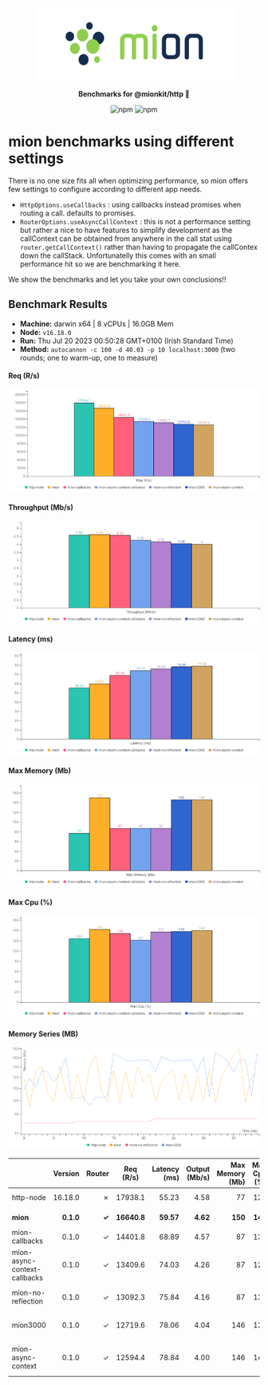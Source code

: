 <p align="center">
  <picture>
    <source media="(prefers-color-scheme: dark)" srcset="./assets/public/logo-dark.svg?raw=true">
    <source media="(prefers-color-scheme: light)" srcset="./assets/public/logo.svg?raw=true">
    <img alt='mion, a mikro kit for Typescript Serverless APIs' src='./assets/public/logo.svg?raw=true' width="403" height="150">
  </picture>
</p>

<p align="center">
  <strong>Benchmarks for  @mionkit/http 🚀</strong><br/>
</p>

<p align=center>
  <img src="https://img.shields.io/badge/code_style-prettier-ff69b4.svg?style=flat-square&maxAge=99999999" alt="npm"  style="max-width:100%;">
  <img src="https://img.shields.io/badge/license-MIT-97ca00.svg?style=flat-square&maxAge=99999999" alt="npm"  style="max-width:100%;">
</p>

# mion benchmarks using different settings

There is no one size fits all when optimizing performance, so mion offers few settings to configure according to different app needs.

- `HttpOptions.useCallbacks` : using callbacks instead promises when routing a call. defaults to promises.
- `RouterOptions.useAsyncCallContext` : this is not a performance setting but rather a nice to have features to simplify development as the callContext can be obtained from anywhere in the call stat using `router.getCallContext()` rather than having to propagate the callContex down the callStack. Unfortunatelly this comes with an small performance hit so we are benchmarking it here.

We show the benchmarks and let you take your own conclusions!!

## Benchmark Results

* __Machine:__ darwin x64 | 8 vCPUs | 16.0GB Mem
* __Node:__ `v16.18.0`
* __Run:__ Thu Jul 20 2023 00:50:28 GMT+0100 (Irish Standard Time)
* __Method:__ `autocannon -c 100 -d 40.03 -p 10 localhost:3000` (two rounds; one to warm-up, one to measure)

#### Req (R/s) 

![benchmarks](assets/public/charts-mion/requests.png)



#### Throughput (Mb/s) 

![benchmarks](assets/public/charts-mion/throughput.png)



#### Latency (ms) 

![benchmarks](assets/public/charts-mion/latency.png)



#### Max Memory (Mb) 

![benchmarks](assets/public/charts-mion/maxMem.png)



#### Max Cpu (%) 

![benchmarks](assets/public/charts-mion/maxCpu.png)



#### Memory Series (MB) 

![benchmarks](assets/public/charts-mion/memSeries.png)



|                              | Version   | Router | Req (R/s)   | Latency (ms) | Output (Mb/s) | Max Memory (Mb) | Max Cpu (%) | Validation | Description                                                                                     |
| :--                          | --:       | --:    | :-:         | --:          | --:           | --:             | --:         | :-:        | :--                                                                                             |
| http-node                    | 16.18.0   | ✗      | 17938.1     | 55.23        | 4.58          | 77              | 124         | ✗          | theoretical upper limit in performance.                                                         |
| **mion**                     | **0.1.0** | **✓**  | **16640.8** | **59.57**    | **4.62**      | **150**         | **142**     | **✓**      | **using mion http with promises `HttpOptions.useCallbacks = false`**                            |
| mion-callbacks               | 0.1.0     | ✓      | 14401.8     | 68.89        | 4.57          | 87              | 134         | ✓          | using mion http with callbacks `HttpOptions.useCallbacks = true`                                |
| mion-async-context-callbacks | 0.1.0     | ✓      | 13409.6     | 74.03        | 4.26          | 87              | 121         | ✓          | using mion http with callbacks and sync call context `RouterOptions.useAsyncCallContext = true` |
| mion-no-reflection           | 0.1.0     | ✓      | 13092.3     | 75.84        | 4.16          | 87              | 137         | ✓          | using mion http with disableAllReflection = true, so can be used directly from javascript       |
| mion3000                     | 0.1.0     | ✓      | 12719.6     | 78.06        | 4.04          | 146             | 138         | ✓          | mion with 3000 routes loaded (should have the most memory usage)                                |
| mion-async-context           | 0.1.0     | ✓      | 12594.4     | 78.84        | 4.00          | 146             | 140         | ✓          | using mion http with promises and sync call context `RouterOptions.useAsyncCallContext = true`  |
